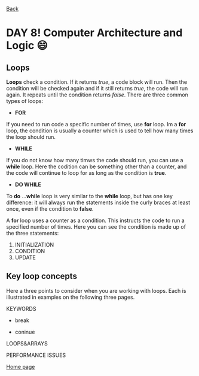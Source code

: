 [Back](https://katerynashydlovska.github.io/learning-journal/day7.html)

# DAY 8! Computer Architecture and Logic :smile:

## Loops

**Loops** check a condition. If it returns _true_, a code block will run.
Then the condition will be checked again and if it still returns _true_, the code will run again. It repeats until the condition returns _false_.
There are three common types of loops:

+ **FOR**

If you need to run code a specific number of times, use **for** loop. Im a **for** loop, the condition is usually a counter which is used to tell how many times the loop should run.

+ **WHILE**

If you do not know how many timws the code should run, you can use a **while** loop. Here the codition can be something other than a counter, and the code will continue to loop for as long as the condition is **true**.

+ **DO WHILE**

To **do** ...**while** loop is very similar to the **while** loop, but has one key difference: it will always run the statements inside the curly braces at least once, even if the condition to **false**.


A **for** loop uses a counter as a condition. This instructs the code to run a specified number of times. Here you can see the condition is made up of the three statements:

1. INITIALIZATION 
2. CONDITION
3. UPDATE

## Key loop concepts

Here a three points to consider when you are working with loops. Each is illustrated in examples on the following three pages.

KEYWORDS

+ break

+ coninue

LOOPS&ARRAYS

PERFORMANCE ISSUES


[Home page](https://katerynashydlovska.github.io/learning-journal/)